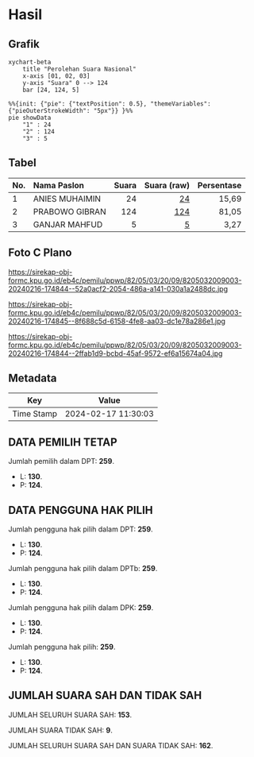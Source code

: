 # Hasil

## Grafik

```mermaid
xychart-beta
    title "Perolehan Suara Nasional"
    x-axis [01, 02, 03]
    y-axis "Suara" 0 --> 124
    bar [24, 124, 5]
```

```mermaid
%%{init: {"pie": {"textPosition": 0.5}, "themeVariables": {"pieOuterStrokeWidth": "5px"}} }%%
pie showData
    "1" : 24
    "2" : 124
    "3" : 5
```

## Tabel

| No. | Nama Paslon    | Suara | Suara (raw) | Persentase |
|:--- |:-------------- | -----:| -----------:| ----------:|
| 1   | ANIES MUHAIMIN | 24    | [24][p-1]   | 15,69      |
| 2   | PRABOWO GIBRAN | 124   | [124][p-2]  | 81,05      |
| 3   | GANJAR MAHFUD  | 5     | [5][p-3]    | 3,27       |


[p-1]: https://github.com/gigit-pemilu/pemilu-2024/blob/main/pilpres/hitung-suara/sub/82-maluku-utara/sub/05-kepulauan-sula/sub/03-sulabesi-barat/sub/2009-nahi/sub/003-tps/sub/paslon-1.txt
[p-2]: https://github.com/gigit-pemilu/pemilu-2024/blob/main/pilpres/hitung-suara/sub/82-maluku-utara/sub/05-kepulauan-sula/sub/03-sulabesi-barat/sub/2009-nahi/sub/003-tps/sub/paslon-2.txt
[p-3]: https://github.com/gigit-pemilu/pemilu-2024/blob/main/pilpres/hitung-suara/sub/82-maluku-utara/sub/05-kepulauan-sula/sub/03-sulabesi-barat/sub/2009-nahi/sub/003-tps/sub/paslon-3.txt

## Foto C Plano

https://sirekap-obj-formc.kpu.go.id/eb4c/pemilu/ppwp/82/05/03/20/09/8205032009003-20240216-174844--52a0acf2-2054-486a-a141-030a1a2488dc.jpg

https://sirekap-obj-formc.kpu.go.id/eb4c/pemilu/ppwp/82/05/03/20/09/8205032009003-20240216-174845--8f688c5d-6158-4fe8-aa03-dc1e78a286e1.jpg

https://sirekap-obj-formc.kpu.go.id/eb4c/pemilu/ppwp/82/05/03/20/09/8205032009003-20240216-174844--2ffab1d9-bcbd-45af-9572-ef6a15674a04.jpg


## Metadata

| Key        | Value               |
| ---------- | ------------------- |
| Time Stamp | 2024-02-17 11:30:03 |


## DATA PEMILIH TETAP

Jumlah pemilih dalam DPT: **259**.
 * L: **130**.
 * P: **124**.

## DATA PENGGUNA HAK PILIH

Jumlah pengguna hak pilih dalam DPT: **259**.
 * L: **130**.
 * P: **124**.

Jumlah pengguna hak pilih dalam DPTb: **259**.
 * L: **130**.
 * P: **124**.

Jumlah pengguna hak pilih dalam DPK: **259**.
 * L: **130**.
 * P: **124**.

Jumlah pengguna hak pilih: **259**.
 * L: **130**.
 * P: **124**.

## JUMLAH SUARA SAH DAN TIDAK SAH

JUMLAH SELURUH SUARA SAH: **153**.

JUMLAH SUARA TIDAK SAH: **9**.

JUMLAH SELURUH SUARA SAH DAN SUARA TIDAK SAH: **162**.


